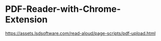 # PDF-Reader-with-Chrome-Extension
https://assets.lsdsoftware.com/read-aloud/page-scripts/pdf-upload.html
